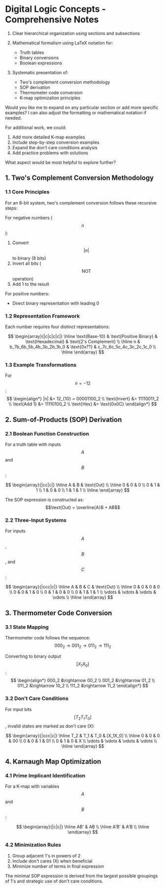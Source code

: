 # Digital Logic Concepts - Comprehensive Notes


1. Clear hierarchical organization using sections and subsections

2. Mathematical formalism using LaTeX notation for:
   - Truth tables
   - Binary conversions
   - Boolean expressions
3. Systematic presentation of:
   - Two's complement conversion methodology
   - SOP derivation
   - Thermometer code conversion
   - K-map optimization principles

Would you like me to expand on any particular section or add more specific examples? I can also adjust the formatting or mathematical notation if needed.

For additional work, we could:
1. Add more detailed K-map examples
2. Include step-by-step conversion examples
3. Expand the don't care conditions analysis
4. Add practice problems with solutions

What aspect would be most helpful to explore further?
## 1. Two's Complement Conversion Methodology

### 1.1 Core Principles
For an 8-bit system, two's complement conversion follows these recursive steps:

For negative numbers ($$n$$):
1. Convert $$|n|$$ to binary (8 bits)
2. Invert all bits ($$\text{NOT}$$ operation)
3. Add 1 to the result

For positive numbers:
- Direct binary representation with leading 0

### 1.2 Representation Framework
Each number requires four distinct representations:

$$
\begin{array}{|c|c|c|c|}
\hline
\text{Base-10} & \text{Positive Binary} & \text{Hexadecimal} & \text{2's Complement} \\
\hline
n & b_7b_6b_5b_4b_3b_2b_1b_0 & \text{0x??} & c_7c_6c_5c_4c_3c_2c_1c_0 \\
\hline
\end{array}
$$

### 1.3 Example Transformations

For $$n = -12$$:
$$
\begin{align*}
|n| &= 12_{10} = 00001100_2 \\
\text{Invert} &= 11110011_2 \\
\text{Add 1} &= 11110100_2 \\
\text{Hex} &= \text{0x0C}
\end{align*}
$$

## 2. Sum-of-Products (SOP) Derivation

### 2.1 Boolean Function Construction
For a truth table with inputs $$A$$ and $$B$$:

$$
\begin{array}{|cc|c|}
\hline
A & B & \text{Out} \\
\hline
0 & 0 & 0 \\
0 & 1 & 1 \\
1 & 0 & 0 \\
1 & 1 & 1 \\
\hline
\end{array}
$$

The SOP expression is constructed as:
$$\text{Out} = \overline{A}B + AB$$

### 2.2 Three-Input Systems
For inputs $$A$$, $$B$$, and $$C$$:

$$
\begin{array}{|ccc|c|}
\hline
A & B & C & \text{Out} \\
\hline
0 & 0 & 0 & 0 \\
0 & 0 & 1 & 0 \\
0 & 1 & 0 & 0 \\
0 & 1 & 1 & 1 \\
\vdots & \vdots & \vdots & \vdots \\
\hline
\end{array}
$$

## 3. Thermometer Code Conversion

### 3.1 State Mapping
Thermometer code follows the sequence:
$$000_2 \rightarrow 001_2 \rightarrow 011_2 \rightarrow 111_2$$

Converting to binary output $$[X_1X_0]$$:
$$
\begin{align*}
000_2 &\rightarrow 00_2 \\
001_2 &\rightarrow 01_2 \\
011_2 &\rightarrow 10_2 \\
111_2 &\rightarrow 11_2
\end{align*}
$$

### 3.2 Don't Care Conditions
For input bits $$[T_2T_1T_0]$$, invalid states are marked as don't care (X):

$$
\begin{array}{|ccc|c|}
\hline
T_2 & T_1 & T_0 & [X_1X_0] \\
\hline
0 & 0 & 0 & 00 \\
0 & 0 & 1 & 01 \\
0 & 1 & 0 & X \\
\vdots & \vdots & \vdots & \vdots \\
\hline
\end{array}
$$

## 4. Karnaugh Map Optimization

### 4.1 Prime Implicant Identification
For a K-map with variables $$A$$ and $$B$$:

$$
\begin{array}{|c|c|}
\hline
AB' & AB \\
\hline
A'B' & A'B \\
\hline
\end{array}
$$

### 4.2 Minimization Rules
1. Group adjacent 1's in powers of 2
2. Include don't cares (X) when beneficial
3. Minimize number of terms in final expression

The minimal SOP expression is derived from the largest possible groupings of 1's and strategic use of don't care conditions.